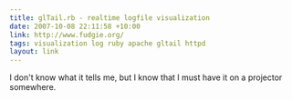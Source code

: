 ```yaml
---
title: glTail.rb - realtime logfile visualization
date: 2007-10-08 22:11:58 +10:00
link: http://www.fudgie.org/
tags: visualization log ruby apache gltail httpd
layout: link
---
```

I don't know what it tells me, but I know that I must have it on a projector somewhere.

